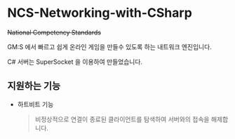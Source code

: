 # NCS-Networking-with-CSharp
~~National Competency Standards~~

GM:S 에서 빠르고 쉽게 온라인 게임을 만들수 있도록 하는 내트워크 엔진입니다.

C# 서버는 SuperSocket 을 이용하여 만들었습니다.

## 지원하는 기능

* 하트비트 기능
  >비정상적으로 연결이 종료된 클라이언트를 탐색하여 서버와의 접속을 해제합니다.
  
  
